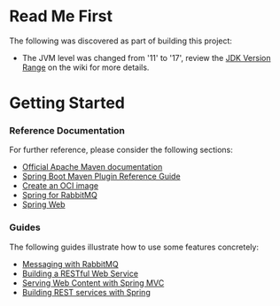 # Read Me First
The following was discovered as part of building this project:

* The JVM level was changed from '11' to '17', review the [JDK Version Range](https://github.com/spring-projects/spring-framework/wiki/Spring-Framework-Versions#jdk-version-range) on the wiki for more details.

# Getting Started

### Reference Documentation
For further reference, please consider the following sections:

* [Official Apache Maven documentation](https://maven.apache.org/guides/index.html)
* [Spring Boot Maven Plugin Reference Guide](https://docs.spring.io/spring-boot/docs/3.1.0-M2/maven-plugin/reference/html/)
* [Create an OCI image](https://docs.spring.io/spring-boot/docs/3.1.0-M2/maven-plugin/reference/html/#build-image)
* [Spring for RabbitMQ](https://docs.spring.io/spring-boot/docs/3.1.0-M2/reference/htmlsingle/#messaging.amqp)
* [Spring Web](https://docs.spring.io/spring-boot/docs/3.1.0-M2/reference/htmlsingle/#web)

### Guides
The following guides illustrate how to use some features concretely:

* [Messaging with RabbitMQ](https://spring.io/guides/gs/messaging-rabbitmq/)
* [Building a RESTful Web Service](https://spring.io/guides/gs/rest-service/)
* [Serving Web Content with Spring MVC](https://spring.io/guides/gs/serving-web-content/)
* [Building REST services with Spring](https://spring.io/guides/tutorials/rest/)

